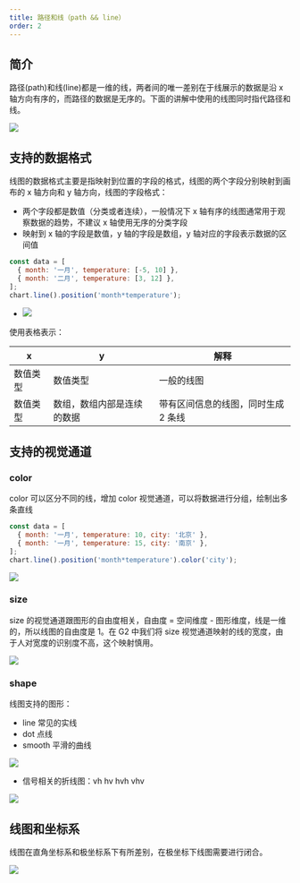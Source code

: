 ```yaml
---
title: 路径和线（path && line）
order: 2
---
```


## 简介

路径(path)和线(line)都是一维的线，两者间的唯一差别在于线展示的数据是沿 x 轴方向有序的，而路径的数据是无序的。下面的讲解中使用的线图同时指代路径和线。

![](https://zos.alipayobjects.com/basement/skylark/0ad6383d14791813867844985d7559/attach/4080/900/image.png#align=left&display=inline&height=230&originHeight=230&originWidth=867&status=done&style=none&width=867)

## 支持的数据格式

线图的数据格式主要是指映射到位置的字段的格式，线图的两个字段分别映射到画布的 x 轴方向和 y 轴方向，线图的字段格式：

- 两个字段都是数值（分类或者连续），一般情况下 x 轴有序的线图通常用于观察数据的趋势，不建议 x 轴使用无序的分类字段
- 映射到 x 轴的字段是数值，y 轴的字段是数组，y 轴对应的字段表示数据的区间值

```javascript
const data = [
  { month: '一月', temperature: [-5, 10] },
  { month: '二月', temperature: [3, 12] },
];
chart.line().position('month*temperature');
```

- ![](https://zos.alipayobjects.com/basement/skylark/0ad6383d14791814023983420d7565/attach/4080/900/image.png#align=left&display=inline&height=389&originHeight=389&originWidth=699&status=done&style=none&width=699)

使用表格表示：

| x        | y                          | 解释                                |
| -------- | -------------------------- | ----------------------------------- |
| 数值类型 | 数值类型                   | 一般的线图                          |
| 数值类型 | 数组，数组内部是连续的数据 | 带有区间信息的线图，同时生成 2 条线 |

## 支持的视觉通道

### color

color 可以区分不同的线，增加 color 视觉通道，可以将数据进行分组，绘制出多条直线

```javascript
const data = [
  { month: '一月', temperature: 10, city: '北京' },
  { month: '一月', temperature: 15, city: '南京' },
];
chart.line().position('month*temperature').color('city');
```

![](https://zos.alipayobjects.com/basement/skylark/0ad680ae14791814186284070d17cd/attach/4080/900/image.png#align=left&display=inline&height=494&originHeight=494&originWidth=961&status=done&style=none&width=961)

### size

size 的视觉通道跟图形的自由度相关，自由度 = 空间维度 - 图形维度，线是一维的，所以线图的自由度是 1。在 G2 中我们将 size 视觉通道映射的线的宽度，由于人对宽度的识别度不高，这个映射慎用。

![](https://zos.alipayobjects.com/basement/skylark/0ad6383d14791814326954771d7553/attach/4080/900/image.png#align=left&display=inline&height=469&originHeight=469&originWidth=874&status=done&style=none&width=874)

### shape

线图支持的图形：

- line 常见的实线
- dot 点线
- smooth 平滑的曲线

![](https://zos.alipayobjects.com/basement/skylark/0ad6383d14791814488053451d7565/attach/4080/900/image.png#align=left&display=inline&height=495&originHeight=495&originWidth=962&status=done&style=none&width=962)

- 信号相关的折线图：vh hv hvh vhv

![](https://zos.alipayobjects.com/basement/skylark/0ad6383d14791814670683470d7565/attach/4080/900/image.png#align=left&display=inline&height=490&originHeight=490&originWidth=949&status=done&style=none&width=949)

## 线图和坐标系

线图在直角坐标系和极坐标系下有所差别，在极坐标下线图需要进行闭合。

![](https://zos.alipayobjects.com/basement/skylark/0ad6383d14791814858303483d7565/attach/4080/900/image.png#align=left&display=inline&height=476&originHeight=476&originWidth=771&status=done&style=none&width=771)
